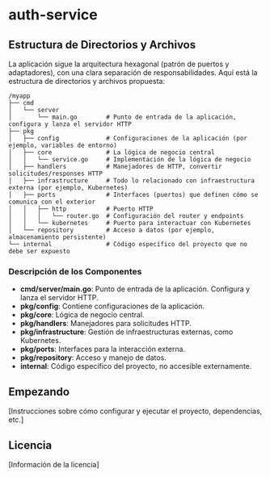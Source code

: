 # auth-service


## Estructura de Directorios y Archivos

La aplicación sigue la arquitectura hexagonal (patrón de puertos y adaptadores), con una clara separación de responsabilidades. Aquí está la estructura de directorios y archivos propuesta:

```
/myapp
├── cmd
│   └── server
│       └── main.go        # Punto de entrada de la aplicación, configura y lanza el servidor HTTP
├── pkg
│   ├── config             # Configuraciones de la aplicación (por ejemplo, variables de entorno)
│   ├── core               # La lógica de negocio central
│   │   └── service.go     # Implementación de la lógica de negocio
│   ├── handlers           # Manejadores de HTTP, convertir solicitudes/responses HTTP
│   ├── infrastructure     # Todo lo relacionado con infraestructura externa (por ejemplo, Kubernetes)
│   ├── ports              # Interfaces (puertos) que definen cómo se comunica con el exterior
│   │   ├── http           # Puerto HTTP
│   │   │   └── router.go  # Configuración del router y endpoints
│   │   └── kubernetes     # Puerto para interactuar con Kubernetes
│   └── repository         # Acceso a datos (por ejemplo, almacenamiento persistente)
└── internal               # Código específico del proyecto que no debe ser expuesto
```

### Descripción de los Componentes

- **cmd/server/main.go**: Punto de entrada de la aplicación. Configura y lanza el servidor HTTP.
- **pkg/config**: Contiene configuraciones de la aplicación.
- **pkg/core**: Lógica de negocio central.
- **pkg/handlers**: Manejadores para solicitudes HTTP.
- **pkg/infrastructure**: Gestión de infraestructuras externas, como Kubernetes.
- **pkg/ports**: Interfaces para la interacción externa.
- **pkg/repository**: Acceso y manejo de datos.
- **internal**: Código específico del proyecto, no accesible externamente.

## Empezando

[Instrucciones sobre cómo configurar y ejecutar el proyecto, dependencias, etc.]

## Licencia

[Información de la licencia]
